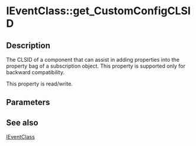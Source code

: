 # IEventClass::get_CustomConfigCLSID

## Description

The CLSID of a component that can assist in adding properties into the property bag of a subscription object. This property is supported only for backward compatibility.

This property is read/write.

## Parameters

## See also

[IEventClass](https://learn.microsoft.com/windows/desktop/api/eventsys/nn-eventsys-ieventclass)